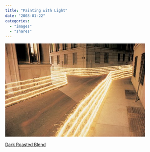```yaml
---
title: "Painting with Light"
date: "2008-01-22"
categories: 
  - "images"
  - "shares"
---
```


![](images/4wnP83SaF4i8qaxjaWHYgYdQ_500.jpg)

[Dark Roasted Blend](http://www.darkroastedblend.com/2008/01/painting-with-light.html)
